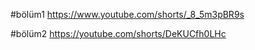 #bölüm1
https://www.youtube.com/shorts/_8_5m3pBR9s


#bölüm2
https://youtube.com/shorts/DeKUCfh0LHc
